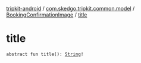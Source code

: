 [tripkit-android](../../index.md) / [com.skedgo.tripkit.common.model](../index.md) / [BookingConfirmationImage](index.md) / [title](./title.md)

# title

`abstract fun title(): `[`String`](https://kotlinlang.org/api/latest/jvm/stdlib/kotlin/-string/index.html)`!`